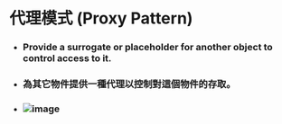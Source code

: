 代理模式 (Proxy Pattern)
=====
* ### Provide a surrogate or placeholder for another object to control access to it.
* ### 為其它物件提供一種代理以控制對這個物件的存取。
* ### ![image]()
